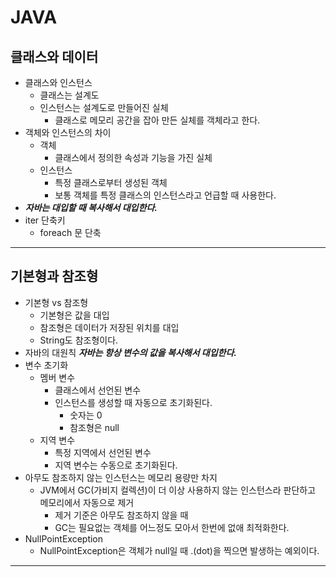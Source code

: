 # JAVA 
## 클래스와 데이터

- 클래스와 인스턴스
    - 클래스는 설계도
    - 인스턴스는 설계도로 만들어진 실체
        - 클래스로 메모리 공간을 잡아 만든 실체를 객체라고 한다.
- 객체와 인스턴스의 차이
    - 객체
        - 클래스에서 정의한 속성과 기능을 가진 실체
    - 인스턴스
        - 특정 클래스로부터 생성된 객체
        - 보통 객체를 특정 클래스의 인스턴스라고 언급할 때 사용한다.
- ***자바는 대입할 때 복사해서 대입한다.***
- iter 단축키
    - foreach 문 단축
---
## 기본형과 참조형

- 기본형 vs 참조형
    - 기본형은 값을 대입
    - 참조형은 데이터가 저장된 위치를 대입
    - String도 참조형이다.
- 자바의 대원칙 ***자바는 항상 변수의 값을 복사해서 대입한다.***
- 변수 초기화
    - 멤버 변수
        - 클래스에서 선언된 변수
        - 인스턴스를 생성할 때 자동으로 초기화된다.
            - 숫자는 0
            - 참조형은 null
    - 지역 변수
        - 특정 지역에서 선언된 변수
        - 지역 변수는 수동으로 초기화된다.
- 아무도 참조하지 않는 인스턴스는 메모리 용량만 차지
    - JVM에서 GC(가비지 컬렉션)이 더 이상 사용하지 않는 인스턴스라 판단하고 메모리에서 자동으로 제거
        - 제거 기준은 아무도 참조하지 않을 때
        - GC는 필요없는 객체를 어느정도 모아서 한번에 없애 최적화한다.
- NullPointException
    - NullPointException은 객체가 null일 때 .(dot)을 찍으면 발생하는 예외이다.
---